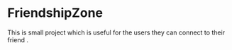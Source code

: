 # FriendshipZone

This is small project which is useful for the users they can connect to their friend .
